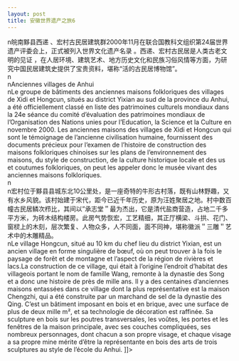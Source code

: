 ```yaml
---
layout: post
title: 安徽世界遗产之旅6
---
```


<p>n皖南黟县西递 、宏村古民居建筑群2000年11月在联合国教科文组织第24届世界遗产评委会上，正式被列入世界文化遗产名录 。西递、宏村古民居是人类古老文明的见证 ，在人居环境、建筑艺术、地方历史文化和民族习俗风情等方面，为研究中国民居建筑史提供了宝贵资料，堪称“活的古民居博物馆”。  <br />n<br />nAnciennes villages de Anhui<br />nLe groupe de bâtiments des anciennes maisons folkloriques des villages de Xidi et Hongcun, situés au district Yixian au sud de la province du Anhui, a été officiellement classé en liste des patrimoines culturels mondiaux dans la 24e séance du comité d’évaluation des patrimoines mondiaux de l’Organisation des Nations unies pour l’Education, la Science et la Culture en novembre 2000. Les anciennes maisons des villages de Xidi et Hongcun qui sont le témoignage de l’ancienne civilisation humaine, fournissent des documents précieux pour l’examen de l’histoire de construction des maisons folkloriques chinoises sur les plans de l’environnement des maisons, du style de construction, de la culture historique locale et des us et coutumes folkloriques, on peut les appeler donc le musée vivant des anciennes maisons folkloriques. <br />n<br />n宏村位于黟县县城东北10公里处，是一座奇特的牛形古村落，既有山林野趣，又有水乡风貌。该村始建于宋代，距今已近千年历史，原为汪姓聚居之地。村中数百幢古民居鳞次栉比，其间以&#8221;承志堂＂最为杰出，它是清代盐商营造，占地二千多平方米，为砖木结构楼房。此房气势恢宏，工艺精细，其正厅横梁、斗拱、花门、窗棂上的木刻，层次繁复、人物众多，人不同面，面不同神，堪称徽派＂三雕＂艺术中的木雕精品。<br />nLe village Hongcun, situé au 10 km du chef lieu du district Yixian, est un ancien village en forme singulière de bœuf, où on peut trouver à la fois le paysage de forêt et de montagne et l’aspect de la région de rivières et lacs.La construction de ce village, qui était à l’origine l’endroit d’habitat des villageois portant le nom de famille Wang, remonte à la dynastie des Song et a donc une histoire de près de mille ans. Il y a des centaines d’anciennes maisons entassées dans ce village dont la plus représentative est la maison Chengzhi, qui a été construite par un marchand de sel de la dynastie des Qing. C’est un bâtiment imposant en bois et en brique, avec une surface de plus de deux mille m², et sa technologie de décoration est raffinée. Sa sculpture en bois sur les poutres transversales, les voûtes, les portes et les fenêtres de la maison principale, avec ses couches compliquées, ses nombreux personnages, dont chacun a son propre visage, et chaque visage a sa propre mine mérite d’être la représentante en bois des arts de trois sculptures au style de l’école du Anhui. ]]&gt;
</p>
